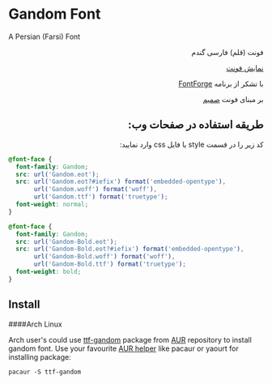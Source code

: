 <h1 id="gandom-font">Gandom Font</h1>
<p>A Persian (Farsi) Font</p>
<p dir="rtl">فونت (قلم) فارسی گندم</p>
<p dir="rtl"><a href="http://rastikerdar.github.io/gandom-font/">نمایش فونت</a></p>
<p dir="rtl">با تشکر از برنامه <a href="https://fontforge.github.io">FontForge</a></p>
<p dir="rtl">بر مبنای فونت <a href="http://rastikerdar.github.io/samim-font/" dir="rtl">صمیم</a></p>
<h2 id="-" dir="rtl">طریقه استفاده در صفحات وب:</h2>
<div lang="fa" dir="rtl">
کد زیر را در قسمت style یا فایل css وارد نمایید:
</div>


```css
@font-face {
  font-family: Gandom;
  src: url('Gandom.eot');
  src: url('Gandom.eot?#iefix') format('embedded-opentype'),
       url('Gandom.woff') format('woff'),
       url('Gandom.ttf') format('truetype');
  font-weight: normal;
}

@font-face {
  font-family: Gandom;
  src: url('Gandom-Bold.eot');
  src: url('Gandom-Bold.eot?#iefix') format('embedded-opentype'),
       url('Gandom-Bold.woff') format('woff'),
       url('Gandom-Bold.ttf') format('truetype');
  font-weight: bold;
}
```

## Install
####Arch Linux

Arch user's could use [ttf-gandom](https://aur.archlinux.org/packages/ttf-gandom/) package from [AUR](https://aur.archlinux.org/) repository to install gandom font. Use your favourite [AUR helper](https://wiki.archlinux.org/index.php/AUR_helpers) like pacaur or yaourt for installing package:

```shell
pacaur -S ttf-gandom
```
